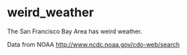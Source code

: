 # weird_weather
The San Francisco Bay Area has weird weather.

Data from NOAA
http://www.ncdc.noaa.gov/cdo-web/search
